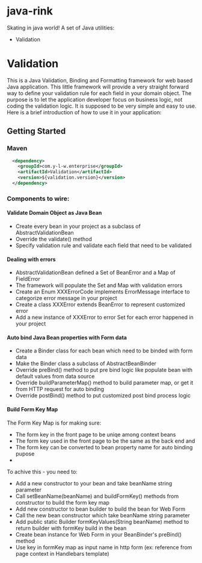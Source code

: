 java-rink
=========

Skating in java world!
A set of Java utilities:
 * Validation

# Validation

This is a Java Validation, Binding and Formatting framework for web based Java application. This little framework will provide a very straight forward way to define your validation rule for each field in your domain object. The purpose is to let the application developer focus on business logic, not coding the validation logic. It is supposed to be very simple and easy to use. Here is a brief introduction of how to use it in your application:

## Getting Started
### Maven

```xml
  <dependency>
    <groupId>com.y-l-w.enterprise</groupId>
    <artifactId>Validation</artifactId>
    <version>${validation.version}</version>
  </dependency>
```

### Components to wire:

#### Validate Domain Object as Java Bean
 * Create every bean in your project as a subclass of AbstractValidationBean
 * Override the validate() method 
 * Specify validation rule and validate each field that need to be validated

#### Dealing with errors
 * AbstractValidationBean defined a Set of BeanError and a Map of FieldError
 * The framework will populate the Set and Map with validation errors
 * Create an Enum XXXErrorCode implements ErrorMessage interface to categorize error message in your project
 * Create a class XXXError extends BeanError to represent customized error
 * Add a new instance of XXXError to error Set for each error happened in your project
 
#### Auto bind Java Bean properties with Form data
 * Create a Binder class for each bean which need to be binded with form data
 * Make the Binder class a subclass of AbstractBeanBinder
 * Override preBind() method to put pre bind logic like populate bean with default values from data source
 * Override buildParameterMap() method to build parameter map, or get it from HTTP request for auto binding
 * Override postBind() method to put customized post bind process logic

#### Build Form Key Map
The Form Key Map is for making sure:
 * The form key in the front page to be uniqe among context beans
 * The form key used in the front page to be the same as the back end and 
 * The form key can be converted to bean property name for auto binding pupose
 * 
To achive this - you need to: 
 * Add a new constructor to your bean and take beanName string parameter
 * Call setBeanName(beanName) and buildFormKey() methods from constructor to build the form key map
 * Add new constructor to bean builder to build the bean for Web Form
 * Call the new bean constructor which take beanName string parameter
 * Add public static Builder formKeyValues(String beanName) method to return builder with formKey build in the bean
 * Create bean instance for Web Form in your BeanBinder's preBind() method
 * Use key in formKey map as input name in http form (ex: reference from page context in Handlebars template)
